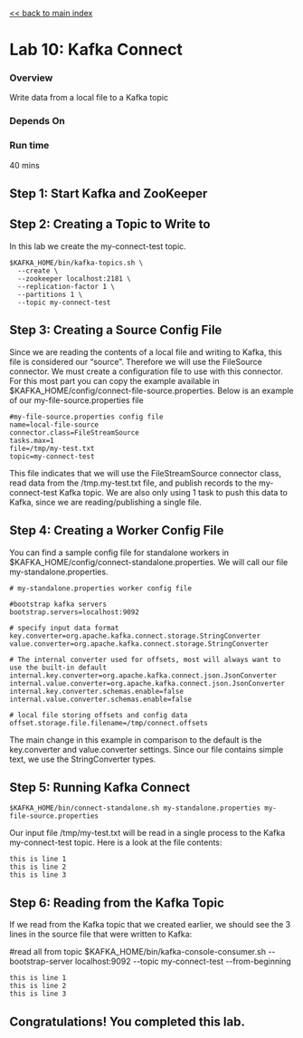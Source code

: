<link rel='stylesheet' href='../assets/css/main.css'/>

[<< back to main index](../README.md)

# Lab 10: Kafka Connect

### Overview
Write data from a local file to a Kafka topic

### Depends On

### Run time
40 mins


## Step 1: Start Kafka and ZooKeeper


## Step 2: Creating a Topic to Write to

In this lab we create the my-connect-test topic.

    $KAFKA_HOME/bin/kafka-topics.sh \
      --create \
      --zookeeper localhost:2181 \
      --replication-factor 1 \
      --partitions 1 \
      --topic my-connect-test

## Step 3: Creating a Source Config File

Since we are reading the contents of a local file and writing to Kafka, this file is considered our “source”. Therefore we will use the FileSource connector. We must create a configuration file to use with this connector. For this most part you can copy the example available in $KAFKA_HOME/config/connect-file-source.properties. Below is an example of our my-file-source.properties file

    #my-file-source.properties config file
    name=local-file-source
    connector.class=FileStreamSource
    tasks.max=1
    file=/tmp/my-test.txt
    topic=my-connect-test
    
This file indicates that we will use the FileStreamSource connector class, read data from the /tmp.my-test.txt file, and publish records to the my-connect-test Kafka topic. We are also only using 1 task to push this data to Kafka, since we are reading/publishing a single file.

## Step 4: Creating a Worker Config File

You can find a sample config file for standalone workers in $KAFKA_HOME/config/connect-standalone.properties. We will call our file my-standalone.properties.
    
    # my-standalone.properties worker config file
     
    #bootstrap kafka servers
    bootstrap.servers=localhost:9092
     
    # specify input data format
    key.converter=org.apache.kafka.connect.storage.StringConverter
    value.converter=org.apache.kafka.connect.storage.StringConverter
     
    # The internal converter used for offsets, most will always want to use the built-in default
    internal.key.converter=org.apache.kafka.connect.json.JsonConverter
    internal.value.converter=org.apache.kafka.connect.json.JsonConverter
    internal.key.converter.schemas.enable=false
    internal.value.converter.schemas.enable=false
     
    # local file storing offsets and config data
    offset.storage.file.filename=/tmp/connect.offsets
    
The main change in this example in comparison to the default is the key.converter and value.converter settings. Since our file contains simple text, we use the StringConverter types.

## Step 5: Running Kafka Connect

	
    $KAFKA_HOME/bin/connect-standalone.sh my-standalone.properties my-file-source.properties
    
Our input file /tmp/my-test.txt will be read in a single process to the Kafka my-connect-test topic. Here is a look at the file contents:

    this is line 1
    this is line 2
    this is line 3

## Step 6: Reading from the Kafka Topic

If we read from the Kafka topic that we created earlier, we should see the 3 lines in the source file that were written to Kafka:

#read all from topic
$KAFKA_HOME/bin/kafka-console-consumer.sh --bootstrap-server localhost:9092 --topic my-connect-test --from-beginning
 
    this is line 1
    this is line 2
    this is line 3
    
## Congratulations! You completed this lab.